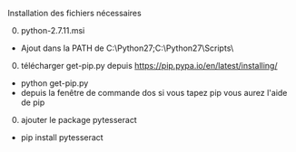 Installation des fichiers nécessaires

0. python-2.7.11.msi
  - Ajout dans la PATH de C:\Python27;C:\Python27\Scripts\
0. télécharger get-pip.py depuis https://pip.pypa.io/en/latest/installing/
  - python get-pip.py
  - depuis la fenêtre de commande dos si vous tapez pip vous aurez l'aide de pip
0. ajouter le package pytesseract
  - pip install pytesseract
